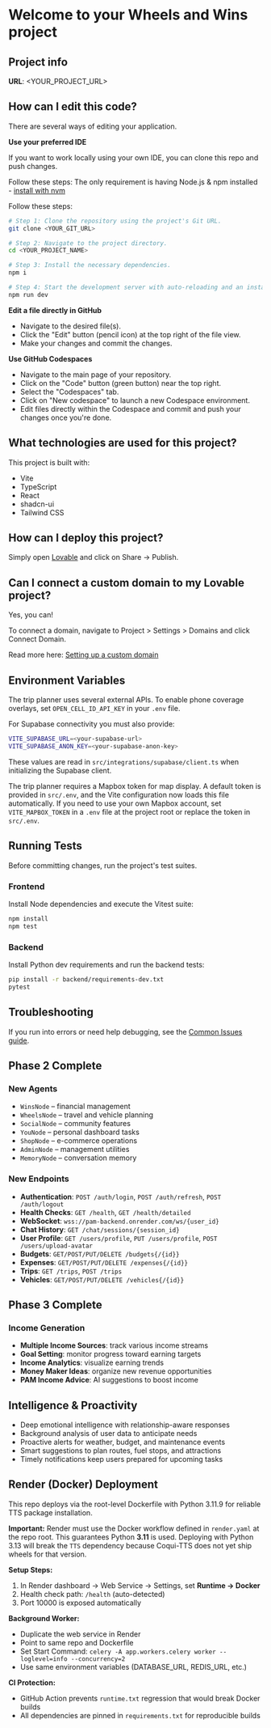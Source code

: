 # Welcome to your Wheels and Wins project

## Project info

**URL**: <YOUR_PROJECT_URL>

## How can I edit this code?

There are several ways of editing your application.

**Use your preferred IDE**

If you want to work locally using your own IDE, you can clone this repo and push changes.

Follow these steps:
The only requirement is having Node.js & npm installed - [install with nvm](https://github.com/nvm-sh/nvm#installing-and-updating)

Follow these steps:

```sh
# Step 1: Clone the repository using the project's Git URL.
git clone <YOUR_GIT_URL>

# Step 2: Navigate to the project directory.
cd <YOUR_PROJECT_NAME>

# Step 3: Install the necessary dependencies.
npm i

# Step 4: Start the development server with auto-reloading and an instant preview.
npm run dev
```

**Edit a file directly in GitHub**

- Navigate to the desired file(s).
- Click the "Edit" button (pencil icon) at the top right of the file view.
- Make your changes and commit the changes.

**Use GitHub Codespaces**

- Navigate to the main page of your repository.
- Click on the "Code" button (green button) near the top right.
- Select the "Codespaces" tab.
- Click on "New codespace" to launch a new Codespace environment.
- Edit files directly within the Codespace and commit and push your changes once you're done.

## What technologies are used for this project?

This project is built with:

- Vite
- TypeScript
- React
- shadcn-ui
- Tailwind CSS

## How can I deploy this project?

Simply open [Lovable](https://lovable.dev/projects/4fd8d7d4-1c59-4996-a0dd-48be31131e7c) and click on Share -> Publish.

## Can I connect a custom domain to my Lovable project?

Yes, you can!

To connect a domain, navigate to Project > Settings > Domains and click Connect Domain.

Read more here: [Setting up a custom domain](https://docs.lovable.dev/tips-tricks/custom-domain#step-by-step-guide)

## Environment Variables

The trip planner uses several external APIs. To enable phone coverage overlays, set `OPEN_CELL_ID_API_KEY` in your `.env` file.

For Supabase connectivity you must also provide:

```bash
VITE_SUPABASE_URL=<your-supabase-url>
VITE_SUPABASE_ANON_KEY=<your-supabase-anon-key>
```

These values are read in `src/integrations/supabase/client.ts` when initializing the Supabase client.

The trip planner requires a Mapbox token for map display. A default token is provided in `src/.env`, and the Vite configuration now loads this file automatically. If you need to use your own Mapbox account, set `VITE_MAPBOX_TOKEN` in a `.env` file at the project root or replace the token in `src/.env`.

## Running Tests

Before committing changes, run the project's test suites.

### Frontend

Install Node dependencies and execute the Vitest suite:

```bash
npm install
npm test
```

### Backend

Install Python dev requirements and run the backend tests:

```bash
pip install -r backend/requirements-dev.txt
pytest
```

## Troubleshooting

If you run into errors or need help debugging, see the [Common Issues guide](docs/guides/troubleshooting/common-issues.md).


## Phase 2 Complete

### New Agents
- `WinsNode` – financial management
- `WheelsNode` – travel and vehicle planning
- `SocialNode` – community features
- `YouNode` – personal dashboard tasks
- `ShopNode` – e-commerce operations
- `AdminNode` – management utilities
- `MemoryNode` – conversation memory

### New Endpoints
- **Authentication**: `POST /auth/login`, `POST /auth/refresh`, `POST /auth/logout`
- **Health Checks**: `GET /health`, `GET /health/detailed`
- **WebSocket**: `wss://pam-backend.onrender.com/ws/{user_id}`
- **Chat History**: `GET /chat/sessions/{session_id}`
- **User Profile**: `GET /users/profile`, `PUT /users/profile`, `POST /users/upload-avatar`
- **Budgets**: `GET/POST/PUT/DELETE /budgets{/{id}}`
- **Expenses**: `GET/POST/PUT/DELETE /expenses{/{id}}`
- **Trips**: `GET /trips`, `POST /trips`
- **Vehicles**: `GET/POST/PUT/DELETE /vehicles{/{id}}`

## Phase 3 Complete

### Income Generation
- **Multiple Income Sources**: track various income streams
- **Goal Setting**: monitor progress toward earning targets
- **Income Analytics**: visualize earning trends
- **Money Maker Ideas**: organize new revenue opportunities
- **PAM Income Advice**: AI suggestions to boost income

## Intelligence & Proactivity

- Deep emotional intelligence with relationship-aware responses
- Background analysis of user data to anticipate needs
- Proactive alerts for weather, budget, and maintenance events
- Smart suggestions to plan routes, fuel stops, and attractions
- Timely notifications keep users prepared for upcoming tasks

## Render (Docker) Deployment

This repo deploys via the root-level Dockerfile with Python 3.11.9 for reliable TTS package installation.

**Important:** Render must use the Docker workflow defined in `render.yaml` at the repo root. This guarantees Python **3.11** is used. Deploying with Python 3.13 will break the `TTS` dependency because Coqui-TTS does not yet ship wheels for that version.

**Setup Steps:**
1. In Render dashboard → Web Service → Settings, set **Runtime → Docker**
2. Health check path: `/health` (auto-detected)
3. Port 10000 is exposed automatically

**Background Worker:**
- Duplicate the web service in Render
- Point to same repo and Dockerfile
- Set Start Command: `celery -A app.workers.celery worker --loglevel=info --concurrency=2`
- Use same environment variables (DATABASE_URL, REDIS_URL, etc.)

**CI Protection:**
- GitHub Action prevents `runtime.txt` regression that would break Docker builds
- All dependencies are pinned in `requirements.txt` for reproducible builds
